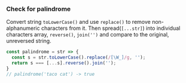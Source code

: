 ### Check for palindrome

Convert string `toLowerCase()` and use `replace()` to remove non-alphanumeric characters from it.
Then spread(`[...str]`) into individual characters array, `reverse()`, `join('')` and compare to the original, unreversed string.

```js
const palindrome = str => {
  const s = str.toLowerCase().replace(/[\W_]/g, '');
  return s === [...s].reverse().join('');
}
// palindrome('taco cat') -> true
 ```
